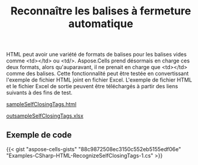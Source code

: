 ﻿---
title: Reconnaître les balises à fermeture automatique
type: docs
weight: 120
url: /fr/net/recognise-self-closing-tags/
---
HTML peut avoir une variété de formats de balises pour les balises vides comme \<td>\</td> ou \<td/>. Aspose.Cells prend désormais en charge ces deux formats, alors qu'auparavant, il ne prenait en charge que \<td>\</td> comme des balises. Cette fonctionnalité peut être testée en convertissant l'exemple de fichier HTML joint en fichier Excel. L'exemple de fichier HTML et le fichier Excel de sortie peuvent être téléchargés à partir des liens suivants à des fins de test.

[sampleSelfClosingTags.html](sampleSelfClosingTags)

[outsampleSelfClosingTags.xlsx](73990156.xlsx)

## **Exemple de code**

{{< gist "aspose-cells-gists" "88c9872508ec3150c552eb5155edf06e" "Examples-CSharp-HTML-RecognizeSelfClosingTags-1.cs" >}}
